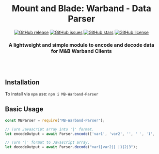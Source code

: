 <div align="center">

# Mount and Blade: Warband - Data Parser

[![GitHub release](https://img.shields.io/github/release/Thomas-Smyth/MB-Warband-Parser.svg)](https://github.com/Thomas-Smyth/MB-Warband-Parser/releases)
[![GitHub issues](https://img.shields.io/github/issues/Thomas-Smyth/MB-Warband-Parser.svg)](https://github.com/Thomas-Smyth/MB-Warband-Parser/issues)
[![GitHub stars](https://img.shields.io/github/stars/Thomas-Smyth/MB-Warband-Parser.svg)](https://github.com/Thomas-Smyth/MB-Warband-Parser/stargazers)
[![GitHub license](https://img.shields.io/github/license/Thomas-Smyth/MB-Warband-Parser.svg)](https://github.com/Thomas-Smyth/MB-Warband-Parser)

### A lightweight and simple module to encode and decode data for M&B Warband Clients

<br><br>

</div>

## Installation
To install via `npm` use:
`npm i MB-Warband-Parser`

## Basic Usage
```js
const MBParser = require('MB-Warband-Parser');

// Turn Javascript array into '|' format.
let encodeOutput = await Parser.encode(['var1', 'var2', '', ' ', '1', '2', '3']);

// Turn '|' format to Javascript array.
let decodeOutput = await Parser.decode("var1|var2|| |1|2|3");
```